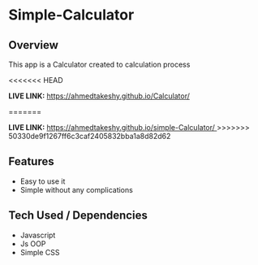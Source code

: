 <h1><strong>Simple-Calculator</strong></h1>
<h2>Overview</h2>
<p>This app is a Calculator created to calculation process</p>
<<<<<<< HEAD
<p><b>LIVE LINK:</b> <a href="ahmedtakeshy.github.io/Calculator/">https://ahmedtakeshy.github.io/Calculator/</a></p>
=======
<p><b>LIVE LINK:</b> <a href="[ahmedtakeshy.github.io/Calculator/](https://ahmedtakeshy.github.io/simple-Calculator/)">https://ahmedtakeshy.github.io/simple-Calculator/ </a></hp>
>>>>>>> 50330de9f1267ff6c3caf2405832bba1a8d82d62
<h2>Features</h2>
<ul>
  <li>Easy to use it</li>
  <li>Simple without any complications</li>
</ul>
<h2>Tech Used / Dependencies</h2>
<ul>
  <li>Javascript</li>
  <li>Js OOP</a></li>
  <li>Simple CSS</li>
</ul>

